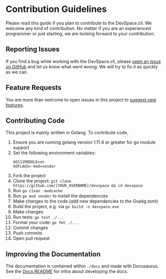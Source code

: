 # Contribution Guidelines
Please read this guide if you plan to contribute to the DevSpace.cli. We welcome any kind of contribution. No matter if you are an experienced programmer or just starting, we are looking forward to your contribution.

## Reporting Issues
If you find a bug while working with the DevSpace.cli, please [open an issue on GitHub](https://github.com/devspace-cloud/devspace/issues/new?labels=kind%2Fbug&template=bug-report.md&title=Bug:) and let us know what went wrong. We will try to fix it as quickly as we can.

## Feature Requests
You are more than welcome to open issues in this project to [suggest new features](https://github.com/devspace-cloud/devspace/issues/new?labels=kind%2Ffeature&template=feature-request.md&title=Feature%20Request:).

## Contributing Code
This project is mainly written in Golang. To contribute code,
1. Ensure you are running golang version 1.11.4 or greater for go module support
2. Set the following environment variables:
    ```
    GO111MODULE=on
    GOFLAGS=-mod=vendor
    ```
3. Fork the project
4. Clone the project: `git clone https://github.com/[YOUR_USERNAME]/devspace && cd devspace`
5. Run `go clean -modcache`
6. Run `go mod vendor` to install the dependencies
7. Make changes to the code (add new dependencies to the Gopkg.toml)
8. Build the project, e.g. via `go build -o devspace.exe`
9. Make changes
10. Run tests: `go test ./...`
11. Format your code: `go fmt ./...`
12. Commit changes
13. Push commits
14. Open pull request

## Improving the Documentation
The documentation is contained within `./docs` and made with Docusaurus. See the [Docs README](./docs) for infos about developing the docs.
